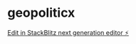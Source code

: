 # geopoliticx

[Edit in StackBlitz next generation editor ⚡️](https://stackblitz.com/~/github.com/Gowthamnitro5/geopoliticx)